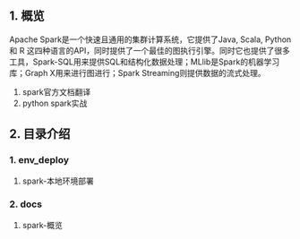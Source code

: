 ## 1. 概览
Apache Spark是一个快速且通用的集群计算系统，它提供了Java, Scala, Python 和 R 这四种语言的API，同时提供了一个最佳的图执行引擎。同时它也提供了很多工具，Spark-SQL用来提供SQL和结构化数据处理；MLlib是Spark的机器学习库；Graph X用来进行图进行；Spark Streaming则提供数据的流式处理。
1. spark官方文档翻译
2. python spark实战

## 2. 目录介绍
### 1. env_deploy
1. spark-本地环境部署

### 2. docs
1. spark-概览
